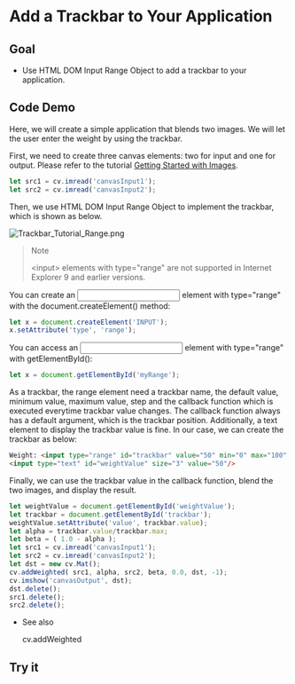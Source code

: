 # Add a Trackbar to Your Application

## Goal

- Use HTML DOM Input Range Object to add a trackbar to your application.

## Code Demo 

Here, we will create a simple application that blends two images. We will let the user enter the weight by using the trackbar.

First, we need to create three canvas elements: two for input and one for output. Please refer to the tutorial [Getting Started with Images](https://docs.opencv.org/4.0.1/df/d24/tutorial_js_image_display.html). 

```javascript
let src1 = cv.imread('canvasInput1');
let src2 = cv.imread('canvasInput2');
```

Then, we use HTML DOM Input Range Object to implement the trackbar, which is shown as below. 

![Trackbar_Tutorial_Range.png](https://docs.opencv.org/4.0.1/Trackbar_Tutorial_Range.png)

> Note
>
> \<input\> elements with type="range" are not supported in Internet Explorer 9 and earlier versions.

You can create an <input> element with type="range" with the document.createElement() method: 

```javascript
let x = document.createElement('INPUT');
x.setAttribute('type', 'range');
```

You can access an <input> element with type="range" with getElementById(): 

```javascript
let x = document.getElementById('myRange');
```

As a trackbar, the range element need a trackbar name, the default value, minimum value, maximum value, step and the callback function which is executed everytime trackbar value changes. The callback function always has a default argument, which is the trackbar position. Additionally, a text element to display the trackbar value is fine. In our case, we can create the trackbar as below: 

```html
Weight: <input type="range" id="trackbar" value="50" min="0" max="100" step="1" oninput="callback()">
<input type="text" id="weightValue" size="3" value="50"/>
```

Finally, we can use the trackbar value in the callback function, blend the two images, and display the result. 

```javascript
let weightValue = document.getElementById('weightValue');
let trackbar = document.getElementById('trackbar');
weightValue.setAttribute('value', trackbar.value);
let alpha = trackbar.value/trackbar.max;
let beta = ( 1.0 - alpha );
let src1 = cv.imread('canvasInput1');
let src2 = cv.imread('canvasInput2');
let dst = new cv.Mat();
cv.addWeighted( src1, alpha, src2, beta, 0.0, dst, -1);
cv.imshow('canvasOutput', dst);
dst.delete();
src1.delete();
src2.delete();
```

- See also

  cv.addWeighted

## Try it

